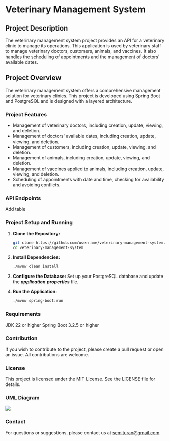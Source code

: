 # Veterinary Management System

## Project Description
The veterinary management system project provides an API for a veterinary clinic to manage its operations. This application is used by veterinary staff to manage veterinary doctors, customers, animals, and vaccines. It also handles the scheduling of appointments and the management of doctors' available dates.

## Project Overview
The veterinary management system offers a comprehensive management solution for veterinary clinics. This project is developed using Spring Boot and PostgreSQL and is designed with a layered architecture.

### Project Features
- Management of veterinary doctors, including creation, update, viewing, and deletion.
- Management of doctors' available dates, including creation, update, viewing, and deletion.
- Management of customers, including creation, update, viewing, and deletion.
- Management of animals, including creation, update, viewing, and deletion.
- Management of vaccines applied to animals, including creation, update, viewing, and deletion.
- Scheduling of appointments with date and time, checking for availability and avoiding conflicts.


### API Endpoints
Add table

### Project Setup and Running
1. **Clone the Repository:**
   ```bash
   git clone https://github.com/username/veterinary-management-system.git
   cd veterinary-management-system

2. **Install Dependencies:**
    ```bash
    ./mvnw clean install

3. **Configure the Database:**
Set up your PostgreSQL database and update the ***application.properties*** file.

4. **Run the Application:**
    ```bash
    ./mvnw spring-boot:run

### Requirements
JDK 22 or higher
Spring Boot 3.2.5 or higher

### Contribution
If you wish to contribute to the project, please create a pull request or open an issue. All contributions are welcome.

### License
This project is licensed under the MIT License. See the LICENSE file for details.

### UML Diagram
![](./readmeAssets/UML.png)

### Contact
For questions or suggestions, please contact us at semituran@gmail.com.